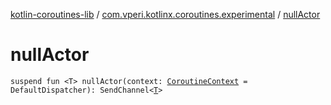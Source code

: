 [kotlin-coroutines-lib](../index.md) / [com.vperi.kotlinx.coroutines.experimental](index.md) / [nullActor](./null-actor.md)

# nullActor

`suspend fun <T> nullActor(context: `[`CoroutineContext`](https://kotlinlang.org/api/latest/jvm/stdlib/kotlin.coroutines.experimental/-coroutine-context/index.html)` = DefaultDispatcher): SendChannel<`[`T`](null-actor.md#T)`>`